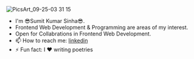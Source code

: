 ![PicsArt_09-25-03 31 15](https://user-images.githubusercontent.com/83058594/134767639-20160849-e422-48a6-957e-f75bc746eb4a.jpg)
- I'm 😎Sumit Kumar Sinha😎.
- Frontend Web Development & Programming are areas of my interest.
- Open for Collabrations in Frontend Web Development.
- 📫 How to reach me: [linkedin](https://www.linkedin.com/in/sumit-kumar-sinha-676b1b216)
- ⚡ Fun fact: I ♥ writing poetries



<!-- **sumitkrsinha/sumitkrsinha** is a ✨ _special_ ✨ repository because its `README.md` (this file) appears on your GitHub profile.

Here are some ideas to get you started:

- 🔭 I’m currently working on ...
- 🌱 I’m currently learning ...
- 👯 I’m looking to collaborate on ...
- 🤔 I’m looking for help with ...
- 💬 Ask me about ...

- 😄 Pronouns: ...
- ⚡ Fun fact: ... -->

<!-- ![PicsArt_09-25-03 31 15](https://user-images.githubusercontent.com/83058594/134767639-20160849-e422-48a6-957e-f75bc746eb4a.jpg) -->
